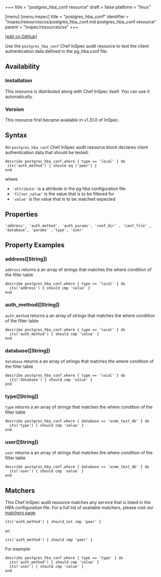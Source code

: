 +++
title = "postgres_hba_conf resource"
draft = false
platform = "linux"

[menu]
  [menu.inspec]
    title = "postgres_hba_conf"
    identifier = "inspec/resources/os/postgres_hba_conf.md postgres_hba_conf resource"
    parent = "inspec/resources/os"
+++

[\[edit on GitHub\]](https://github.com/inspec/inspec/blob/master/docs-chef-io/content/inspec/resources/postgres_hba_conf.md)

Use the `postgres_hba_conf` Chef InSpec audit resource to test the client authentication data defined in the pg_hba.conf file.

## Availability

### Installation

This resource is distributed along with Chef InSpec itself. You can use it automatically.

### Version

This resource first became available in v1.31.0 of InSpec.

## Syntax

An `postgres_hba_conf` Chef InSpec audit resource block declares client authentication data that should be tested:

    describe postgres_hba_conf.where { type == 'local' } do
     its('auth_method') { should eq ['peer'] }
    end

where

- `'attribute'` is a attribute in the pg hba configuration file
- `'filter_value'` is the value that is to be filtered for
- `'value'` is the value that is to be matched expected

## Properties

    'address', 'auth_method', 'auth_params', 'conf_dir' , 'conf_file' , 'database', 'params' ,'type', 'user'

## Property Examples

### address([String])

`address` returns a an array of strings that matches the where condition of the filter table

    describe postgres_hba_conf.where { type == 'local' } do
      its('address') { should cmp 'value' }
    end

### auth_method([String])

`auth_method` returns a an array of strings that matches the where condition of the filter table

    describe postgres_hba_conf.where { type == 'local' } do
      its('auth_method') { should cmp 'value' }
    end

### database([String])

`database` returns a an array of strings that matches the where condition of the filter table

    describe postgres_hba_conf.where { type == 'local' } do
      its('database') { should cmp 'value' }
    end

### type([String])

`type` returns a an array of strings that matches the where condition of the filter table

    describe postgres_hba_conf.where { database == 'acme_test_db' } do
      its('type') { should cmp 'value' }
    end

### user([String])

`user` returns a an array of strings that matches the where condition of the filter table

    describe postgres_hba_conf.where { database == 'acme_test_db' } do
      its('user') { should cmp 'value' }
    end

## Matchers

This Chef InSpec audit resource matches any service that is listed in the HBA configuration file. For a full list of available matchers, please visit our [matchers page](/inspec/matchers/).

    its('auth_method') { should_not cmp 'peer' }

or:

    its('auth_method') { should cmp 'peer' }

For example:

    describe postgres_hba_conf.where { type == 'type' } do
      its('auth_method') { should cmp 'value' }
      its('user') { should cmp 'value' }
    end
